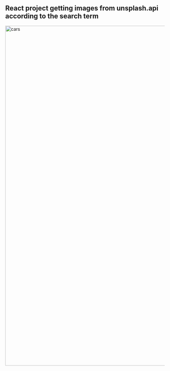 

## React project getting images from unsplash.api according to the search term

<img width="1076" alt="cars" src="https://user-images.githubusercontent.com/15104527/68068817-868bf700-fdad-11e9-9206-65d01434bd0a.png">
